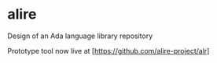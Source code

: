 # alire
Design of an Ada language library repository

Prototype tool now live at [https://github.com/alire-project/alr]

